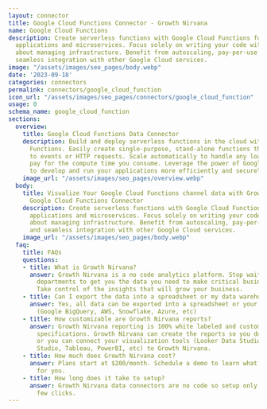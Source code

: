 ```yaml
---
layout: connector
title: Google Cloud Functions Connector - Growth Nirvana
name: Google Cloud Functions
description: Create serverless functions with Google Cloud Functions for event-driven
  applications and microservices. Focus solely on writing your code without worrying
  about managing infrastructure. Benefit from autoscaling, pay-per-use pricing, and
  seamless integration with other Google Cloud services.
image: "/assets/images/seo_pages/body.webp"
date: '2023-09-18'
categories: connectors
permalink: connectors/google_cloud_function
icon_url: "/assets/images/seo_pages/connectors/google_cloud_function"
usage: 0
schema_name: google_cloud_function
sections:
  overview:
    title: Google Cloud Functions Data Connector
    description: Build and deploy serverless functions in the cloud with Google Cloud
      Functions. Easily create single-purpose, stand-alone functions that respond
      to events or HTTP requests. Scale automatically to handle any load and only
      pay for the compute time you consume. Leverage the power of Google Cloud's infrastructure
      to develop and run your applications more efficiently and securely.
    image_url: "/assets/images/seo_pages/overview.webp"
  body:
    title: Visualize Your Google Cloud Functions channel data with Growth Nirvana's
      Google Cloud Functions Connector
    description: Create serverless functions with Google Cloud Functions for event-driven
      applications and microservices. Focus solely on writing your code without worrying
      about managing infrastructure. Benefit from autoscaling, pay-per-use pricing,
      and seamless integration with other Google Cloud services.
    image_url: "/assets/images/seo_pages/body.webp"
  faq:
    title: FAQs
    questions:
    - title: What is Growth Nirvana?
      answer: Growth Nirvana is a no code analytics platform. Stop waiting for other
        departments to get you the data you need to make critical business decisions.
        Take control of the insights that will grow your business.
    - title: Can I export the data into a spreadsheet or my data warehouse?
      answer: Yes, all data can be exported into a spreadsheet or your data warehouse
        (Google BigQuery, AWS, Snowflake, Azure, etc)
    - title: How customizable are Growth Nirvana reports?
      answer: Growth Nirvana reporting is 100% white labeled and customized to your
        specifications. Growth Nirvana can create the reports so you don’t have to
        or you can connect your visualization tools (Looker Data Studio/Google Data
        Studio, Tableau, PowerBI, etc) to Growth Nirvana.
    - title: How much does Growth Nirvana cost?
      answer: Plans start at $200/month. Schedule a demo to learn what plan is best
        for you.
    - title: How long does it take to setup?
      answer: Growth Nirvana data connectors are no code so setup only requires a
        few clicks.
---
```


